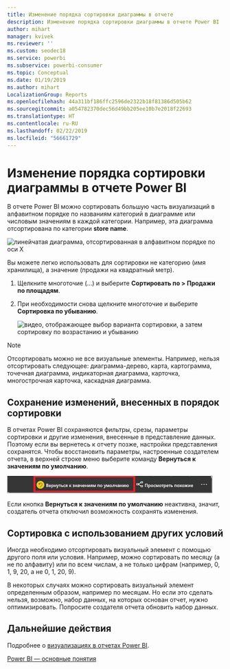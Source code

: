 ```yaml
---
title: Изменение порядка сортировки диаграммы в отчете
description: Изменение порядка сортировки диаграммы в отчете Power BI
author: mihart
manager: kvivek
ms.reviewer: ''
ms.custom: seodec18
ms.service: powerbi
ms.subservice: powerbi-consumer
ms.topic: Conceptual
ms.date: 01/19/2019
ms.author: mihart
LocalizationGroup: Reports
ms.openlocfilehash: 44a311bf186ffc2596de2322b18f81386d505b62
ms.sourcegitcommit: a054782370dec56d49bb205ee10b7e2018f22693
ms.translationtype: HT
ms.contentlocale: ru-RU
ms.lasthandoff: 02/22/2019
ms.locfileid: "56661729"
---
```

# <a name="change-how-a-chart-is-sorted-in-a-power-bi-report"></a>Изменение порядка сортировки диаграммы в отчете Power BI
В отчете Power BI можно сортировать большую часть визуализаций в алфавитном порядке по названиям категорий в диаграмме или числовым значениям в каждой категории. Например, эта диаграмма отсортирована по категории **store name**.

![линейчатая диаграмма, отсортированная в алфавитном порядке по оси X](media/end-user-change-sort/pbi_chartsortcategory.png)

Вы можете легко использовать для сортировки не категорию (имя хранилища), а значение (продажи на квадратный метр).

1. Щелкните многоточие (…) и выберите **Сортировать по > Продажи по площадям**.
2. При необходимости снова щелкните многоточие и выберите **Сортировка по убыванию**.

   ![видео, отображающее выбор варианта сортировки, а затем сортировку по возрастанию и убыванию](media/end-user-change-sort/sort.gif)

> [!NOTE]
> Отсортировать можно не все визуальные элементы. Например, нельзя отсортировать следующее: диаграмма-дерево, карта, картограмма, точечная диаграмма, индикаторная диаграмма, карточка, многострочная карточка, каскадная диаграмма.

## <a name="saving-changes-you-make-to-sort-order"></a>Сохранение изменений, внесенных в порядок сортировки
В отчетах Power BI сохраняются фильтры, срезы, параметры сортировки и другие изменения, внесенные в представление данных. Поэтому если вы вернетесь к отчету позже, настройки представления сохранятся.  Чтобы восстановить параметры, настроенные создателем отчета, в верхней строке меню выберите команду **Вернуться к значениям по умолчанию**. 

![сохранение сортировки](media/end-user-change-sort/power-bi-reset-to-default.png)

Если кнопка **Вернуться к значениям по умолчанию** неактивна, значит, создатель отчета отключил возможность сохранять изменения.

<a name="other"></a>
## <a name="sorting-using-other-criteria"></a>Сортировка с использованием других условий
Иногда необходимо отсортировать визуальный элемент с помощью другого поля или условия.  Например, можно сортировать по месяцу (а не по алфавиту) или по всем числам, а не только цифрам (например, 0, 1, 9, 20, а не 0, 1, 20, 9).  

В некоторых случаях можно сортировать визуальный элемент определенным образом, например по месяцам.  Но если это сделать нельзя, возможно, набор данных, на которых основан отчет, нужно оптимизировать. Попросите создателя отчета обновить набор данных.

## <a name="next-steps"></a>Дальнейшие действия
Подробнее о [визуализациях в отчетах Power BI](end-user-visualizations.md).

[Power BI — основные понятия](end-user-basic-concepts.md)
